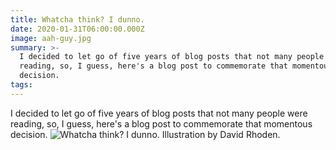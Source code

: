```yaml
---
title: Whatcha think? I dunno.
date: 2020-01-31T06:00:00.000Z
image: aah-guy.jpg
summary: >-
  I decided to let go of five years of blog posts that not many people were
  reading, so, I guess, here's a blog post to commemorate that momentous
  decision.
tags:
---
```

  I decided to let go of five years of blog posts that not many people were
  reading, so, I guess, here's a blog post to commemorate that momentous
  decision.
![Whatcha think? I dunno. Illustration by David Rhoden.](/static/img/whatchathink200126.jpg "Whatcha think? I dunno. Illustration by David Rhoden.")
